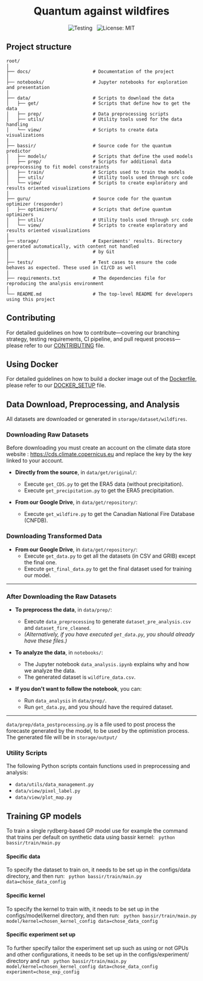 <div align="center">
  <h1>Quantum against wildfires</h1>
</div>

<div align="center">

  ![Testing](https://github.com/abdo-aary/qombating-fires/actions/workflows/testing.yml/badge.svg) 
  &nbsp;
  ![License: MIT](https://img.shields.io/badge/license-MIT-blue.svg)

</div>



## Project structure
````
root/
│
├── docs/                       # Documentation of the project 
│
├── notebooks/                  # Jupyter notebooks for exploration and presentation
│
├── data/                       # Scripts to download the data
│   ├── get/                    # Scripts that define how to get the data
│   ├── prep/                   # Data preprocessing scripts
│   ├── utils/                  # Utility tools used for the data handling
│   └── view/                   # Scripts to create data visualizations
|
├── bassir/                     # Source code for the quantum predictor
│   ├── models/                 # Scripts that define the used models
│   ├── prep/                   # Scripts for additional data preprocessing to fit model constraints
│   ├── train/                  # Scripts used to train the models
│   ├── utils/                  # Utility tools used through src code
│   └── view/                   # Scripts to create exploratory and results oriented visualizations
│
├── guru/                       # Source code for the quantum optimizer (responder)
│   ├── optimizers/             # Scripts that define quantum optimizers
│   ├── utils/                  # Utility tools used through src code
│   └── view/                   # Scripts to create exploratory and results oriented visualizations
│
├── storage/                    # Experiments' results. Directory generated automatically, with content not handled 
│                               # by Git 
│
├── tests/                      # Test cases to ensure the code behaves as expected. These used in CI/CD as well
│
├── requirements.txt            # The dependencies file for reproducing the analysis environment
│
└── README.md                   # The top-level README for developers using this project
````

## Contributing
 
For detailed guidelines on how to contribute—covering our branching strategy, testing requirements, CI pipeline, 
and pull request process—please refer to our [CONTRIBUTING](docs/guides/CONTRIBUTING.md) file.


## Using Docker

For detailed guidelines on how to build a docker image out of the [Dockerfile](Dockerfile), please refer to our 
[DOCKER_SETUP](docs/guides/DOCKER_SETUP.md) file.

## Data Download, Preprocessing, and Analysis

All datasets are downloaded or generated in `storage/dataset/wildfires`.

### Downloading Raw Datasets
Before downloading you must create an account on the climate data store website : https://cds.climate.copernicus.eu and replace the key by the key linked to your account.
- **Directly from the source**, in `data/get/original/`:
  - Execute `get_CDS.py` to get the ERA5 data (without precipitation).
  - Execute `get_precipitation.py` to get the ERA5 precipitation.

- **From our Google Drive**, in `data/get/repository/`:
  - Execute `get_wildfire.py` to get the Canadian National Fire Database (CNFDB).

### Downloading Transformed Data

- **From our Google Drive**, in `data/get/repository/`:
  - Execute `get_data.py` to get all the datasets (in CSV and GRIB) except the final one.
  - Execute `get_final_data.py` to get the final dataset used for training our model.

---

### After Downloading the Raw Datasets

- **To preprocess the data**, in `data/prep/`:
  - Execute `data_preprocessing` to generate `dataset_pre_analysis.csv` and `dataset_fire_cleaned`.
  - *(Alternatively, if you have executed `get_data.py`, you should already have these files.)*

- **To analyze the data**, in `notebooks/`:
  - The Jupyter notebook `data_analysis.ipynb` explains why and how we analyze the data.
  - The generated dataset is `wildfire_data.csv`.

- **If you don't want to follow the notebook**, you can:
  - Run `data_analysis` in `data/prep/`.
  - Run `get_data.py`, and you should have the required dataset.

---
`data/prep/data_postprocessing.py` is a file used to post process the forecaste generated by the model, to be used by the optimistion process. The generated file will be in `storage/output/`
### Utility Scripts

The following Python scripts contain functions used in preprocessing and analysis:

- `data/utils/data_management.py`
- `data/view/pixel_label.py`
- `data/view/plot_map.py`


## Training GP models
To train a single rydberg-based GP model use for example the command that trains per default on synthetic data 
using bassir kernel:
`` python bassir/train/main.py``

#### Specific data
To specify the dataset to train on, it needs to be set up in the configs/data directory, and then run:
`` python bassir/train/main.py data=chose_data_config``

#### Specific kernel
To specify the kernel to train with, it needs to be set up in the configs/model/kernel directory, and then run:
`` python bassir/train/main.py model/kernel=chosen_kernel_config data=chose_data_config``

#### Specific experiment set up
To further specify tailor the experiment set up such as using or not GPUs and other configurations, it needs to be set 
up in the configs/experiment/ directory and run
`` python bassir/train/main.py model/kernel=chosen_kernel_config data=chose_data_config experiment=chose_exp_config``

<!-- Utility commands -->
<!-- Export python path: ``export PYTHONPATH=${PYTHONPATH}:${pwd}``-->
<!-- Run jupyter-lab server ``jupyter lab --ip 10.44.83.233 --port 8899 --no-browser`` -->
<!-- Redirect the ports using ``ssh -L 6006:localhost:6006 user@machine`` -->

<!-- Run the self-hosted runner via:  -->

<!-- Launch the tensorboard on the server: 
``tensorboard --logdir storage/experiments/complex_synthetic/approximate_gp/bassir/tb_logs --port=6006``  -->
<!-- Access the tensorboard on the navigator:
``ssh -L 6006:localhost:6006 user@remote.server.com`` and then run on the local machine 
``http://localhost:6006``-->



